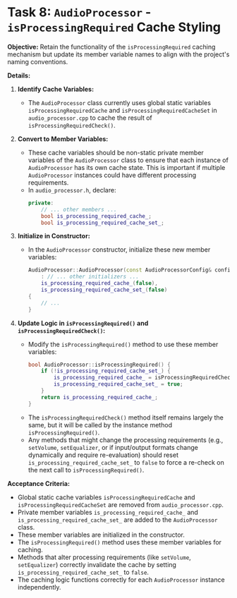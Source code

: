 # Task 8: `AudioProcessor` - `isProcessingRequired` Cache Styling

**Objective:**
Retain the functionality of the `isProcessingRequired` caching mechanism but update its member variable names to align with the project's naming conventions.

**Details:**

1.  **Identify Cache Variables:**
    *   The `AudioProcessor` class currently uses global static variables `isProcessingRequiredCache` and `isProcessingRequiredCacheSet` in `audio_processor.cpp` to cache the result of `isProcessingRequiredCheck()`.

2.  **Convert to Member Variables:**
    *   These cache variables should be non-static private member variables of the `AudioProcessor` class to ensure that each instance of `AudioProcessor` has its own cache state. This is important if multiple `AudioProcessor` instances could have different processing requirements.
    *   In `audio_processor.h`, declare:
        ```cpp
        private:
            // ... other members ...
            bool is_processing_required_cache_;
            bool is_processing_required_cache_set_;
        ```

3.  **Initialize in Constructor:**
    *   In the `AudioProcessor` constructor, initialize these new member variables:
        ```cpp
        AudioProcessor::AudioProcessor(const AudioProcessorConfig& config)
            : // ... other initializers ...
            is_processing_required_cache_(false),
            is_processing_required_cache_set_(false)
        {
            // ...
        }
        ```

4.  **Update Logic in `isProcessingRequired()` and `isProcessingRequiredCheck()`:**
    *   Modify the `isProcessingRequired()` method to use these member variables:
        ```cpp
        bool AudioProcessor::isProcessingRequired() {
            if (!is_processing_required_cache_set_) {
                is_processing_required_cache_ = isProcessingRequiredCheck(); // Call the check method
                is_processing_required_cache_set_ = true;
            }
            return is_processing_required_cache_;
        }
        ```
    *   The `isProcessingRequiredCheck()` method itself remains largely the same, but it will be called by the instance method `isProcessingRequired()`.
    *   Any methods that might change the processing requirements (e.g., `setVolume`, `setEqualizer`, or if input/output formats change dynamically and require re-evaluation) should reset `is_processing_required_cache_set_` to `false` to force a re-check on the next call to `isProcessingRequired()`.

**Acceptance Criteria:**

*   Global static cache variables `isProcessingRequiredCache` and `isProcessingRequiredCacheSet` are removed from `audio_processor.cpp`.
*   Private member variables `is_processing_required_cache_` and `is_processing_required_cache_set_` are added to the `AudioProcessor` class.
*   These member variables are initialized in the constructor.
*   The `isProcessingRequired()` method uses these member variables for caching.
*   Methods that alter processing requirements (like `setVolume`, `setEqualizer`) correctly invalidate the cache by setting `is_processing_required_cache_set_` to `false`.
*   The caching logic functions correctly for each `AudioProcessor` instance independently.
